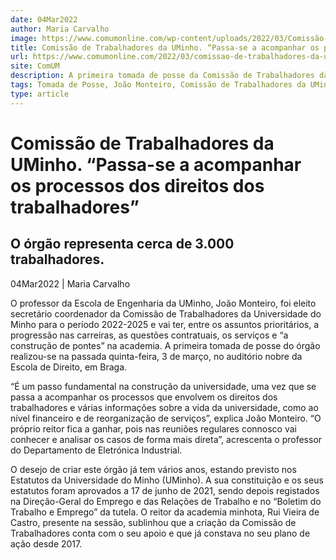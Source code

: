 ```yaml
---
date: 04Mar2022
author: Maria Carvalho
image: https://www.comumonline.com/wp-content/uploads/2022/03/Comissão-de-Trabalhadores-1500x1112.jpg
title: Comissão de Trabalhadores da UMinho. “Passa-se a acompanhar os processos dos direitos dos trabalhadores”
url: https://www.comumonline.com/2022/03/comissao-de-trabalhadores-da-uminho-passa-se-a-acompanhar-os-processos-que-envolvem-os-direitos-dos-trabalhadores/
site: ComUM
description: A primeira tomada de posse da Comissão de Trabalhadores da Universidade do Minho realizou-se na passada quinta-feira, 3 de março.
tags: Tomada de Posse, João Monteiro, Comissão de Trabalhadores da UMinho
type: article
---
```



# Comissão de Trabalhadores da UMinho. “Passa-se a acompanhar os processos dos direitos dos trabalhadores”

## O órgão representa cerca de 3.000 trabalhadores.

04Mar2022 | Maria Carvalho

O professor da Escola de Engenharia da UMinho, João Monteiro, foi eleito secretário coordenador da Comissão de Trabalhadores da Universidade do Minho para o período 2022-2025 e vai ter, entre os assuntos prioritários, a progressão nas carreiras, as questões contratuais, os serviços e “a construção de pontes” na academia. A primeira tomada de posse do órgão realizou-se na passada quinta-feira, 3 de março, no auditório nobre da Escola de Direito, em Braga.

“É um passo fundamental na construção da universidade, uma vez que se passa a acompanhar os processos que envolvem os direitos dos trabalhadores e várias informações sobre a vida da universidade, como ao nível financeiro e de reorganização de serviços”, explica João Monteiro. “O próprio reitor fica a ganhar, pois nas reuniões regulares connosco vai conhecer e analisar os casos de forma mais direta”, acrescenta o professor do Departamento de Eletrónica Industrial.

O desejo de criar este órgão já tem vários anos, estando previsto nos Estatutos da Universidade do Minho (UMinho). A sua constituição e os seus estatutos foram aprovados a 17 de junho de 2021, sendo depois registados na Direção-Geral do Emprego e das Relações de Trabalho e no “Boletim do Trabalho e Emprego” da tutela. O reitor da academia minhota, Rui Vieira de Castro, presente na sessão, sublinhou que a criação da Comissão de Trabalhadores conta com o seu apoio e que já constava no seu plano de ação desde 2017.

